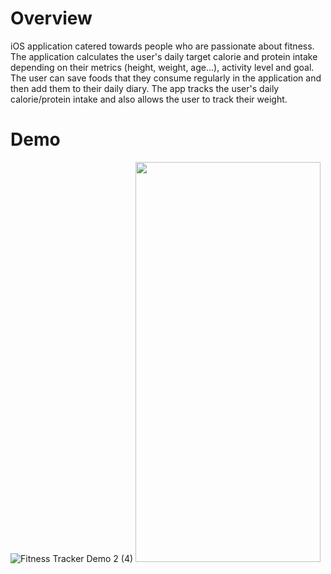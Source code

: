 # Overview
iOS application catered towards people who are passionate about fitness. The application calculates the user's daily target calorie and protein intake depending on their metrics (height, weight, age...), activity level and goal. The user can save foods that they consume regularly in the application and then add them to their daily diary. The app tracks the user's daily calorie/protein intake and also allows the user to track their weight. 

# Demo
![Fitness Tracker Demo 2 (4)](https://user-images.githubusercontent.com/90746623/181309022-33b6cdc0-93cd-4495-a64a-068fe80a988d.gif)
<img src="/images/output/video1.gif" width="296" height="640"/>
